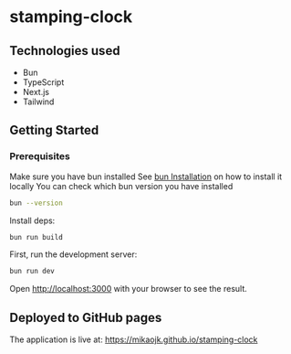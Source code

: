 # stamping-clock

## Technologies used
* Bun
* TypeScript
* Next.js
* Tailwind

## Getting Started
### Prerequisites
Make sure you have bun installed
See [bun Installation](https://bun.sh/docs/installation) on how to install it locally
You can check which bun version you have installed
```bash
bun --version
```

Install deps:
```bash
bun run build
```

First, run the development server:

```bash
bun run dev
```

Open [http://localhost:3000](http://localhost:3000) with your browser to see the result.

## Deployed to GitHub pages 
The application is live at: https://mikaojk.github.io/stamping-clock
